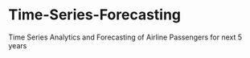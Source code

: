 # Time-Series-Forecasting
Time Series Analytics and Forecasting of Airline Passengers for next 5 years
